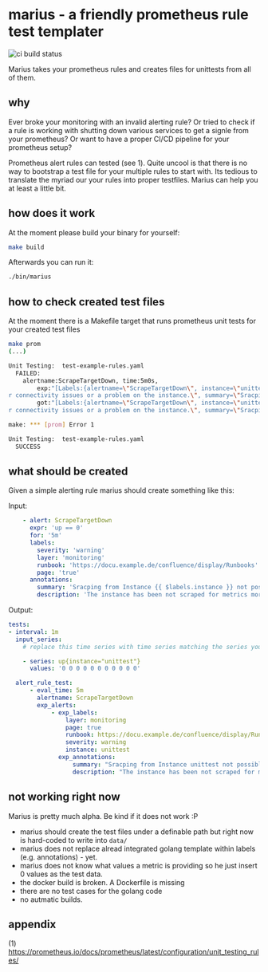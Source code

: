 # marius - a friendly prometheus rule test templater

![ci build status](https://github.com/la3mmchen/marius/workflows/ci/badge.svg)

Marius takes your prometheus rules and creates files for unittests from all of them.

## why

Ever broke your monitoring with an invalid alerting rule? Or tried to check if a rule is working with shutting down various services to get a signle from your prometheus? Or want to have a proper CI/CD pipeline for your prometheus setup?

Prometheus alert rules can tested (see 1). Quite uncool is that there is no way to bootstrap a test file for your multiple rules to start with. Its tedious to translate the myriad our your rules into proper testfiles. Marius can help you at least a little bit.

## how does it work

At the moment please build your binary for yourself:

```bash
make build
```

Afterwards you can run it: 

```bash
./bin/marius
```

## how to check created test files

At the moment there is a Makefile target that runs prometheus unit tests for your created test files

```bash
make prom
(...)

Unit Testing:  test-example-rules.yaml
  FAILED:
    alertname:ScrapeTargetDown, time:5m0s,
        exp:"[Labels:{alertname=\"ScrapeTargetDown\", instance=\"unittest\", layer=\"monitoring\", page=\"true\", runbook=\"https://example.example.de/confluence/display/Runbooks\", severity=\"warning\"} Annotations:{description=\"The instance has been not scraped for metrics more than 5 minutes. This indicates eithe
r connectivity issues or a problem on the instance.\", summary=\"Sracping from Instance {{ $labels.instance }} not possible\"}]",
        got:"[Labels:{alertname=\"ScrapeTargetDown\", instance=\"unittest\", layer=\"monitoring\", page=\"true\", runbook=\"https://example.example.de/confluence/display/Runbooks\", severity=\"warning\"} Annotations:{description=\"The instance has been not scraped for metrics more than 5 minutes. This indicates eithe
r connectivity issues or a problem on the instance.\", summary=\"Sracping from Instance unittest not possible\"}]"

make: *** [prom] Error 1

Unit Testing:  test-example-rules.yaml
  SUCCESS
```

## what should be created

Given a simple alerting rule marius should create something like this:

Input:

```yaml
    - alert: ScrapeTargetDown
      expr: 'up == 0'
      for: '5m'
      labels:
        severity: 'warning'
        layer: 'monitoring'
        runbook: 'https://docu.example.de/confluence/display/Runbooks'
        page: 'true'
      annotations:
        summary: 'Sracping from Instance {{ $labels.instance }} not possible'
        description: 'The instance has been not scraped for metrics more than 5 minutes. This indicates either connectivity issues or a problem on the instance.'
```

Output:

```yaml
tests:
- interval: 1m
  input_series:
    # replace this time series with time series matching the series you want to have

    - series: up{instance="unittest"}
      values: '0 0 0 0 0 0 0 0 0 0 0'

  alert_rule_test:
      - eval_time: 5m
        alertname: ScrapeTargetDown
        exp_alerts:
            - exp_labels:
                layer: monitoring
                page: true
                runbook: https://docu.example.de/confluence/display/Runbooks
                severity: warning
                instance: unittest
              exp_annotations:
                  summary: "Sracping from Instance unittest not possible"
                  description: "The instance has been not scraped for metrics more than 5 minutes. This indicates either connectivity issues or a problem on the instance."
```

## not working right now

Marius is pretty much alpha. Be kind if it does not work :P 

- marius should create the test files under a definable path but right now is hard-coded to write into `data/`
- marius does not replace alread integrated golang template within labels (e.g. annotations) - yet.
- marius does not know what values a metric is providing so he just insert 0 values as the test data.
- the docker build is broken. A Dockerfile is missing
- there are no test cases for the golang code
- no autmatic builds.

## appendix

(1) <https://prometheus.io/docs/prometheus/latest/configuration/unit_testing_rules/>
